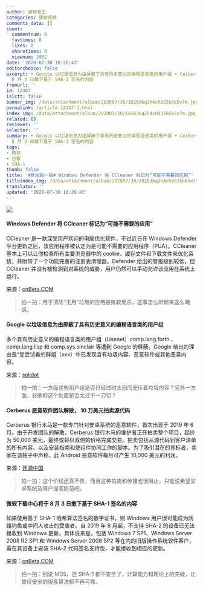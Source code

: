 ```yaml
---
author: 硬核老王
categories: 硬核观察
comments_data: []
count:
  commentnum: 0
  favtimes: 0
  likes: 0
  sharetimes: 0
  viewnum: 3002
date: '2020-07-30 10:26:43'
editorchoice: false
excerpt: • Google 以垃圾信息为由屏蔽了具有历史意义的编程语言类的用户组 • Cerberus 恶意软件团队解散， 10 万美元拍卖源代码 • 微软下载中心将于
  8 月 3 日撤下基于 SHA-1 签名的内容
fromurl: ''
id: 12467
islctt: false
banner_img: /data/attachment/album/202007/30/102636q2h4ch932k6k5v7m.jpg
permalink: /article-12467-1.html
index_img: /data/attachment/album/202007/30/102636q2h4ch932k6k5v7m.jpg
related: []
reviewer: ''
selector: ''
summary: • Google 以垃圾信息为由屏蔽了具有历史意义的编程语言类的用户组 • Cerberus 恶意软件团队解散， 10 万美元拍卖源代码 • 微软下载中心将于
  8 月 3 日撤下基于 SHA-1 签名的内容
tags:
- 微软
- 谷歌
- SHA-1
thumb: false
title: '#新闻拍一拍# Windows Defender 将 CCleaner 标记为“可能不需要的应用”'
titleindex_img: /data/attachment/album/202007/30/102636q2h4ch932k6k5v7m.jpg
translator: ''
updated: '2020-07-30 10:26:43'
---
```


![](/data/attachment/album/202007/30/102636q2h4ch932k6k5v7m.jpg)


#### Windows Defender 将 CCleaner 标记为“可能不需要的应用”


CCleaner 是一款深受用户欢迎的电脑优化软件，不过近日在 Windows Defender 平台更新之后，该应用程序被认定为是可能不需要的应用程序（PUA）。CCleaner 基本上可以让你检查所有主要浏览器中的 cookie、缓存文件和下载文件来优化系统，并附带了一个功能完善的注册表清理器。Defender 给出的警报级别较低，但 CCleaner 并没有被检测到对系统的威胁，用户仍然可以手动允许该应用在系统上运行。


来源：[cnBeta.COM](https://www.cnbeta.com/articles/tech/1009431.htm)



> 
> 拍一拍：用于清除“无用”垃圾的应用被微软反杀，这事怎么听起来这么嘲讽。
> 
> 
> 


#### Google 以垃圾信息为由屏蔽了具有历史意义的编程语言类的用户组


多个具有历史意义的编程语言类的用户组（Usenet）comp.lang.forth 、comp.lang.lisp 和 comp.sys.sinclair 等遭到 Google 的屏蔽。Google 给出的理由是“您尝试看的群组（xxx）中已发现含有垃圾内容、恶意软件或其他恶意内容。


来源：[solidot](https://www.solidot.org/story?sid=65081)



> 
> 拍一拍：一方面这些用户组是否已经过时太旧而充斥着垃圾内容？另外一方面，谷歌的这个处置是否太过于一刀切？
> 
> 
> 


#### Cerberus 恶意软件团队解散， 10 万美元拍卖源代码


Cerberus 银行木马是一款专门针对安卓系统的恶意软件，首次出现于 2019 年 6 月。由于开发团队的解散，Cerberus 银行木马的维护者正在拍卖整个项目，起价为 50,000 美元，最终或将以双倍的价格完成交易。拍卖包括从源代码到客户清单的所有内容、以及安装指南和使组件协同工作的脚本。为了吸引潜在的竞标者，卖家在该帖子中声称，此 Android 恶意软件每月可产生 10,000 美元的利润。


来源：[开源中国](https://www.oschina.net/news/117570/cerberus-banking-trojan-source-code-for-sale)



> 
> 拍一拍：这个价钱还真不贵，而且这种拍卖和传播也很阻止，只能说希望安卓系统及用户提高防范吧。
> 
> 
> 


#### 微软下载中心将于 8 月 3 日撤下基于 SHA-1 签名的内容


如果使用基于 SHA-1 哈希算法签名的数字证书，则 Windows 用户很可能成为网络钓鱼或中间人攻击的受害者。自 2019 年 8 月起，不支持 SHA-2 的设备已无法接收到 Windows 更新。具体说来是，包括 Windows 7 SP1、Windows Server 2008 R2 SP1 和 Windows Server 2008 SP2 等在内的旧版操作系统软件客户，需在其设备上安装 SHA-2 代码签名支持包，才能接收到相应的更新。


来源：[cnBeta.COM](https://www.cnbeta.com/articles/tech/1009453.htm)



> 
> 拍一拍：别说 MD5，连 SHA-1 都不安全了，计算能力和理论上的突破，让曾经安全的很多算法都不再可靠。
> 
> 
>